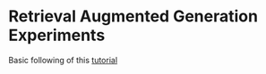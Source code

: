 # Retrieval Augmented Generation Experiments

Basic following of this [tutorial](https://python.langchain.com/docs/use_cases/question_answering/)


